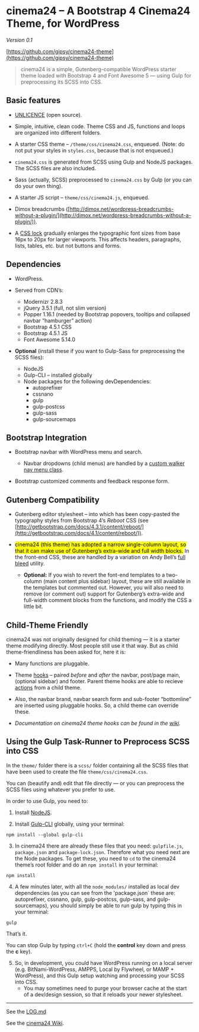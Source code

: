 # cinema24 – A Bootstrap 4 Cinema24 Theme, for WordPress

*Version 0.1*

[https://github.com/gipsy/cinema24-theme](https://github.com/gipsy/cinema24-theme)

> cinema24 is a simple, Gutenberg-compatible WordPress starter theme loaded with Bootstrap 4 and Font Awesome 5 — using Gulp for preprocessing its SCSS into CSS.

## Basic features

* [UNLICENCE](http://unlicense.org) (open source).

* Simple, intuitive, clean code. Theme CSS and JS, functions and loops are organized into different folders.

* A starter CSS theme – `/theme/css/cinema24.css`, enqueued. (Note: do not put your styles in `styles.css`, because that is not enqueued.)

* `cinema24.css` is generated from SCSS using Gulp and NodeJS packages. The SCSS files are also included.

* Sass (actually, SCSS) preprocessed to `cinema24.css` by Gulp (or you can do your own thing).

* A starter JS script – `theme/css/cinema24.js`, enqueued.

* Dimox breadcrumbs ([http://dimox.net/wordpress-breadcrumbs-without-a-plugin/](http://dimox.net/wordpress-breadcrumbs-without-a-plugin/)).

* A [CSS lock](https://fvsch.com/css-locks/) gradually enlarges the typographic font sizes from base 16px to 20px for larger viewports. This affects headers, paragraphs, lists, tables, etc. but not buttons and forms.

## Dependencies

* WordPress.

* Served from CDN’s:
    * Modernizr 2.8.3
    * jQuery 3.5.1 (full, not slim version)
    * Popper 1.16.1 (needed by Bootstrap popovers, tooltips and collapsed navbar “hamburger” action)
    * Bootstrap 4.5.1 CSS
    * Bootstrap 4.5.1 JS
    * Font Awesome 5.14.0

* **Optional** (install these if you want to Gulp-Sass for preprocessing the SCSS files):
    * NodeJS
    * Gulp-CLI – installed globally
    * Node packages for the following devDependencies:
        * autoprefixer
        * cssnano
        * gulp
        * gulp-postcss
        * gulp-sass
        * gulp-sourcemaps

## Bootstrap Integration

* Bootstrap navbar with WordPress menu and search.
	* Navbar dropdowns (child menus) are handled by a [custom walker nav menu class](https://github.com/gipsy/cinema24-theme/blob/master/functions/navbar.php).

* Bootstrap customized comments and feedback response form.

## Gutenberg Compatibility

* Gutenberg editor stylesheet – into which has been copy-pasted the typography styles from Bootstrap 4’s _Reboot_ CSS (see [http://getbootstrap.com/docs/4.3.1/content/reboot/](http://getbootstrap.com/docs/4.1/content/reboot/)).

* <mark>cinema24 (this theme) has adopted a narrow single-column layout, so that it can make use of Gutenberg’s extra-wide and full width blocks.</mark> In the front-end CSS, these are handled by a variation on Andy Bell’s [full bleed](https://hankchizljaw.com/wrote/creating-a-full-bleed-css-utility/) utility.
    * **Optional:** If you wish to revert the font-end templates to a two-column (main content plus sidebar) layout, these are still available in the templates but commented out. However, you will also need to remove (or comment out) support for Gutenberg’s extra-wide and full-width comment blocks from the functions, and modify the CSS a little bit.

## Child-Theme Friendly

cinema24 was not originally designed for child theming — it is a starter theme modifying directly. Most people still use it that way. But as child theme-friendliness has been asked for, here it is:

* Many functions are pluggable.

* Theme [hooks](/functions/hooks.php) – paired _before_ and _after_ the navbar, post/page main, (optional sidebar) and footer. Parent theme hooks are able to recieve [actions](https://developer.wordpress.org/plugins/hooks/actions/) from a child theme.

* Also, the navbar brand, navbar search form and sub-footer “bottomline” are inserted using pluggable hooks. So, a child theme can override these.

* _Documentation on cinema24 theme hooks can be found in the [wiki](https://github.com/gipsy/cinema24-theme/wiki/cinema24-Theme-Hooks)._

## Using the Gulp Task-Runner to Preprocess SCSS into CSS

In the `theme/` folder there is a `scss/` folder containing all the SCSS files that have been used to create the file `theme/css/cinema24.css`.

You can (beautify and) edit that file directly — or you can preprocess the SCSS files using whatever you prefer to use.

In order to use Gulp, you need to:

1. Install [NodeJS](https://nodejs.org/).

2. Install [Gulp-CLI](https://gulpjs.com/docs/en/getting-started/quick-start) globally, using your terminal:

```
npm install --global gulp-cli
```

3. In cinema24 there are already these files that you need: `gulpfile.js`, `package.json` and `package-lock.json`. Therefore what you need next are the Node packages. To get these, you need to `cd` to the cinema24 theme’s root folder and do an `npm install` in your terminal:

```
npm install
```

4. A few minutes later, with all the `node_modules/` installed as local dev dependencies (as you can see from the 'package.json` these are: autoprefixer, cssnano, gulp, gulp-postcss, gulp-sass, and gulp-sourcemaps), you should simply be able to run gulp by typing this in your terminal:

```
gulp
```

That’s it.

You can stop Gulp by typing `ctrl+C` (hold the **control** key down and press the **c** key).

5. So, in development, you could have WordPress running on a local server (e.g. BitNami-WordPress, AMPPS, Local by Flywheel, or MAMP + WordPress), and this Gulp setup watching and processing your SCSS into CSS.
    * You may sometimes need to purge your browser cache at the start of a dev/design session, so that it reloads your newer stylesheet.

---

See the [LOG.md](/LOG.md)

See the [cinema24 Wiki](https://github.com/gipsy/cinema24-theme/wiki).
